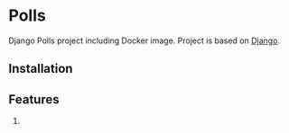 # Polls

Django Polls project including Docker image.
Project is based on [Django](https://www.djangoproject.com/).

## Installation

## Features

1.
